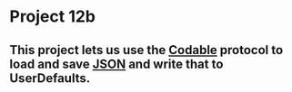 # Project 12b

## This project lets us use the [Codable](https://www.hackingwithswift.com/articles/119/codable-cheat-sheet) protocol to load and save [JSON](https://www.json.org/json-en.html) and write that to UserDefaults.
